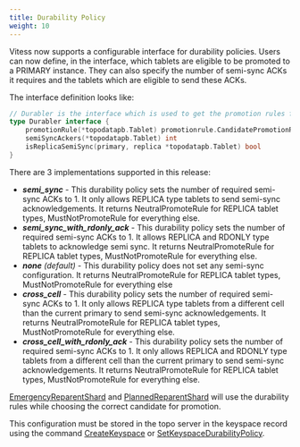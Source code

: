 ```yaml
---
title: Durability Policy
weight: 10
---
```


Vitess now supports a configurable interface for durability policies. Users can now define, in the interface, which tablets are eligible to be promoted to a PRIMARY instance. They can also specify the number of semi-sync ACKs it requires and the tablets which are eligible to send these ACKs.

The interface definition looks like:
```go
// Durabler is the interface which is used to get the promotion rules for candidates and the semi sync setup
type Durabler interface {
	promotionRule(*topodatapb.Tablet) promotionrule.CandidatePromotionRule
	semiSyncAckers(*topodatapb.Tablet) int
	isReplicaSemiSync(primary, replica *topodatapb.Tablet) bool
}
```

There are 3 implementations supported in this release:
 - ***semi_sync*** - This durability policy sets the number of required semi-sync ACKs to 1. It only allows REPLICA type tablets to send semi-sync acknowledgements. It returns NeutralPromoteRule for REPLICA tablet types, MustNotPromoteRule for everything else.
 - ***semi_sync_with_rdonly_ack*** - This durability policy sets the number of required semi-sync ACKs to 1. It allows REPLICA and RDONLY type tablets to acknowledge semi sync. It returns NeutralPromoteRule for REPLICA tablet types, MustNotPromoteRule for everything else.
 - ***none** (default)* - This durability policy does not set any semi-sync configuration. It returns NeutralPromoteRule for REPLICA tablet types, MustNotPromoteRule for everything else
 - ***cross_cell*** - This durability policy sets the number of required semi-sync ACKs to 1. It only allows REPLICA type tablets from a different cell than the current primary to send semi-sync acknowledgements. It returns NeutralPromoteRule for REPLICA tablet types, MustNotPromoteRule for everything else.
 - ***cross_cell_with_rdonly_ack*** - This durability policy sets the number of required semi-sync ACKs to 1. It only allows REPLICA and RDONLY type tablets from a different cell than the current primary to send semi-sync acknowledgements. It returns NeutralPromoteRule for REPLICA tablet types, MustNotPromoteRule for everything else.


[EmergencyReparentShard](../../configuration-advanced/reparenting/#emergencyreparentshard-emergency-reparenting) and [PlannedReparentShard](../../configuration-advanced/reparenting/#plannedreparentshard-planned-reparenting) will use the durability rules while choosing the correct candidate for promotion.

This configuration must be stored in the topo server in the keyspace record using the command [CreateKeyspace](../../../reference/programs/vtctldclient/vtctldclient_createkeyspace/) or [SetKeyspaceDurabilityPolicy](../../../reference/programs/vtctldclient/vtctldclient_setkeyspacedurabilitypolicy/).

